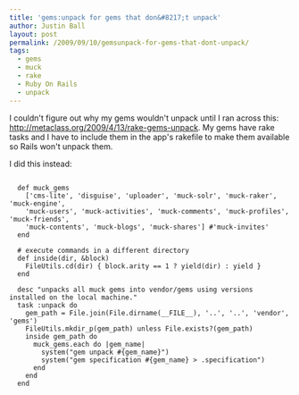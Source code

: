 ```yaml
---
title: 'gems:unpack for gems that don&#8217;t unpack'
author: Justin Ball
layout: post
permalink: /2009/09/10/gemsunpack-for-gems-that-dont-unpack/
tags:
  - gems
  - muck
  - rake
  - Ruby On Rails
  - unpack
---
```

I couldn't figure out why my gems wouldn't unpack until I ran across this: <a href="http://metaclass.org/2009/4/13/rake-gems-unpack">http://metaclass.org/2009/4/13/rake-gems-unpack</a>.  My gems have rake tasks and I have to include them in the app's rakefile to make them available so Rails won't unpack them.

I did this instead:
<pre><code class="ruby">
  def muck_gems
    ['cms-lite', 'disguise', 'uploader', 'muck-solr', 'muck-raker', 'muck-engine',
    'muck-users', 'muck-activities', 'muck-comments', 'muck-profiles', 'muck-friends',
    'muck-contents', 'muck-blogs', 'muck-shares'] #'muck-invites'
  end

  # execute commands in a different directory
  def inside(dir, &block)
    FileUtils.cd(dir) { block.arity == 1 ? yield(dir) : yield }
  end

  desc "unpacks all muck gems into vendor/gems using versions installed on the local machine."
  task :unpack do
    gem_path = File.join(File.dirname(__FILE__), '..', '..', 'vendor', 'gems')
    FileUtils.mkdir_p(gem_path) unless File.exists?(gem_path)
    inside gem_path do
      muck_gems.each do |gem_name|
        system("gem unpack #{gem_name}")
        system("gem specification #{gem_name} > .specification")
      end
    end
  end

</pre></code>